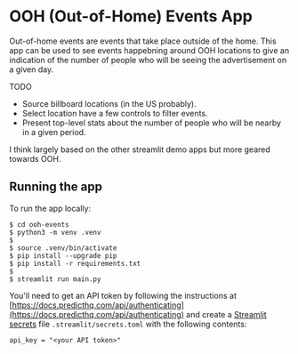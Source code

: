 # OOH (Out-of-Home) Events App

Out-of-home events are events that take place outside of the home. This app can be used to see events happebning around OOH locations to give an indication of the number of people who will be seeing the advertisement on a given day.

TODO

- Source billboard locations (in the US probably).
- Select location have a few controls to filter events.
- Present top-level stats about the number of people who will be nearby in a given period.

I think largely based on the other streamlit demo apps but more geared towards OOH.

## Running the app

To run the app locally:

```
$ cd ooh-events
$ python3 -m venv .venv
$ 
$ source .venv/bin/activate
$ pip install --upgrade pip
$ pip install -r requirements.txt
$ 
$ streamlit run main.py
```

You'll need to get an API token by following the instructions at [https://docs.predicthq.com/api/authenticating](https://docs.predicthq.com/api/authenticating) and create a [Streamlit secrets](https://docs.streamlit.io/streamlit-community-cloud/get-started/deploy-an-app/connect-to-data-sources/secrets-management) file `.streamlit/secrets.toml` with the following contents:

```
api_key = "<your API token>"
```

